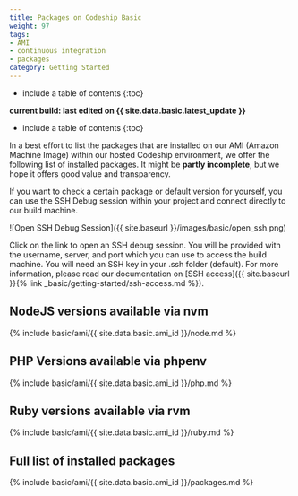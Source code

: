 ```yaml
---
title: Packages on Codeship Basic
weight: 97
tags:
- AMI
- continuous integration
- packages
category: Getting Started
---
```


* include a table of contents
{:toc}

**current build: last edited on {{ site.data.basic.latest_update }}**

* include a table of contents
{:toc}

In a best effort to list the packages that are installed on our AMI (Amazon Machine Image) within our hosted Codeship environment, we offer the following list of installed packages. It might be **partly incomplete**, but we hope it offers good value and transparency.

If you want to check a certain package or default version for yourself, you can use the SSH Debug session within your project and connect directly to our build machine.

![Open SSH Debug Session]({{ site.baseurl }}/images/basic/open_ssh.png)

Click on the link to open an SSH debug session. You will be provided with the username, server, and port which you can use to access the build machine. You will need an SSH key in your .ssh folder (default). For more information, please read our documentation on [SSH access]({{ site.baseurl }}{% link _basic/getting-started/ssh-access.md %}).



## NodeJS versions available via nvm
{% include basic/ami/{{ site.data.basic.ami_id }}/node.md %}


## PHP Versions available via phpenv
{% include basic/ami/{{ site.data.basic.ami_id }}/php.md %}

## Ruby versions available via rvm
{% include basic/ami/{{ site.data.basic.ami_id }}/ruby.md %}

## Full list of installed packages
{% include basic/ami/{{ site.data.basic.ami_id }}/packages.md %}

